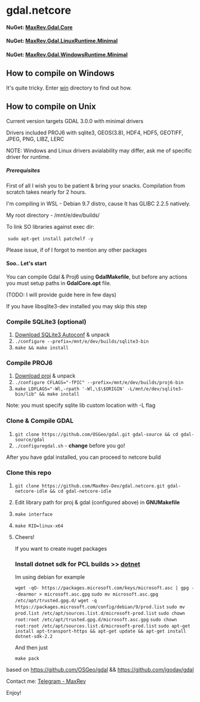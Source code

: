 # gdal.netcore

#### NuGet: [MaxRev.Gdal.Core](https://www.nuget.org/packages/MaxRev.Gdal.Core/) <br/>
#### NuGet: [MaxRev.Gdal.LinuxRuntime.Minimal](https://www.nuget.org/packages/MaxRev.Gdal.LinuxRuntime.Minimal/) <br/>
#### NuGet: [MaxRev.Gdal.WindowsRuntime.Minimal](https://www.nuget.org/packages/MaxRev.Gdal.WindowsRuntime.Minimal/)

## **How to compile on Windows**

It's quite tricky. Enter [win](win/) directory to find out how.

## **How to compile on Unix**

Current version targets GDAL 3.0.0 with minimal drivers

Drivers included PROJ6 with sqlite3, GEOS(3.8), HDF4, HDF5, GEOTIFF, JPEG, PNG, LIBZ, LERC

NOTE: Windows and Linux drivers avialability may differ, ask me of specific driver for runtime.

##### Prerequisites

First of all I wish you to be patient & bring your snacks. Compilation from scratch takes nearly for 2 hours.

I'm compiling in WSL - Debian 9.7 distro, cause It has GLIBC 2.2.5 natively.

My root directory - /mnt/e/dev/builds/ 

To link SO libraries against exec dir: 

​	`sudo apt-get install patchelf -y`

Please issue, if of I forgot to mention any other packages

#### Soo.. Let's start

You can compile Gdal & Proj6 using **GdalMakefile**, but before any actions you must setup paths in **GdalCore.opt** file.

(TODO: I will provide guide here in few days)

If you have libsqlite3-dev installed you may skip this step

### Compile SQLite3 (optional)

1. [Download SQLite3 Autoconf](https://www.sqlite.org/download.html) & unpack 
2. `./configure --prefix=/mnt/e/dev/builds/sqlite3-bin`  
3. `make && make install`

### Compile PROJ6 

1. [Download proj](https://proj.org/download.html) & unpack 
2. `./configure CFLAGS="-fPIC" --prefix=/mnt/e/dev/builds/proj6-bin`
3.  `make LDFLAGS="-Wl,-rpath '-Wl,\$\$ORIGIN' -L/mnt/e/dev/sqlite3-bin/lib" && make install`        

  Note: you must specify sqlite lib custom location with -L flag

### Clone & Compile GDAL

1. `git clone https://github.com/OSGeo/gdal.git gdal-source && cd gdal-source/gdal`
2. `./configuregdal.sh`   - **change** before you go!

After you have gdal installed, you can proceed to netcore build                                                                           

### Clone this repo

1. `git clone https://github.com/MaxRev-Dev/gdal.netcore.git gdal-netcore-idle && cd gdal-netcore-idle `

2. Edit library path for proj & gdal (configured above) in **GNUMakefile**

3. `make interface` 

4. `make RID=linux-x64`

5. Cheers!

   

   If you want to create nuget packages 

   ### **Install dotnet sdk for PCL builds** >> [dotnet](https://dotnet.microsoft.com/learn/dotnet/hello-world-tutorial/install)

   Im using debian for example

   `wget -qO- https://packages.microsoft.com/keys/microsoft.asc | gpg --dearmor > microsoft.asc.gpg`
   `sudo mv microsoft.asc.gpg /etc/apt/trusted.gpg.d/`
   `wget -q https://packages.microsoft.com/config/debian/9/prod.list`
   `sudo mv prod.list /etc/apt/sources.list.d/microsoft-prod.list`
   `sudo chown root:root /etc/apt/trusted.gpg.d/microsoft.asc.gpg`
   `sudo chown root:root /etc/apt/sources.list.d/microsoft-prod.list`
   `sudo apt-get install apt-transport-https && apt-get update && apt-get install dotnet-sdk-2.2`

   And then just

   `make pack`

based on https://github.com/OSGeo/gdal && https://github.com/jgoday/gdal

Contact me: [Telegram - MaxRev](http://t.me/maxrev)

Enjoy!

